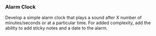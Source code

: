### Alarm Clock
Develop a simple alarm clock that plays a sound after X number of minutes/seconds or at a particular time. For added complexity, add the ability to add sticky notes and a date to the alarm.